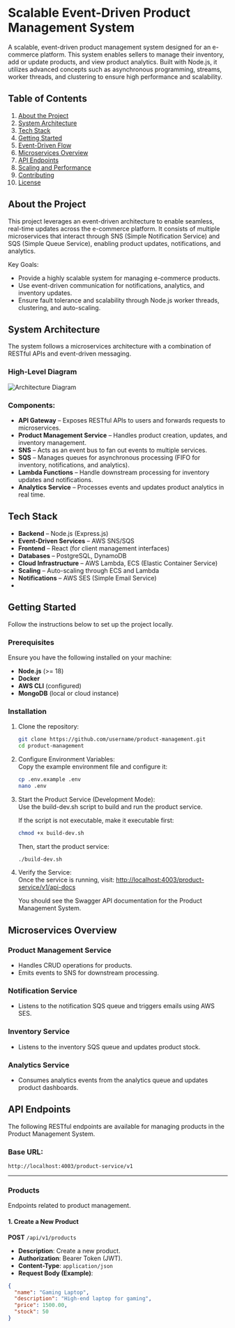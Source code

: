 # Scalable Event-Driven Product Management System  
A scalable, event-driven product management system designed for an e-commerce platform. This system enables sellers to manage their inventory, add or update products, and view product analytics. Built with Node.js, it utilizes advanced concepts such as asynchronous programming, streams, worker threads, and clustering to ensure high performance and scalability.  

## Table of Contents
1. [About the Project](#about-the-project)  
2. [System Architecture](#system-architecture)  
3. [Tech Stack](#tech-stack)  
4. [Getting Started](#getting-started)  
5. [Event-Driven Flow](#event-driven-flow)  
6. [Microservices Overview](#microservices-overview)  
7. [API Endpoints](#api-endpoints)  
8. [Scaling and Performance](#scaling-and-performance)  
9. [Contributing](#contributing)  
10. [License](#license)  

## About the Project  
This project leverages an event-driven architecture to enable seamless, real-time updates across the e-commerce platform. It consists of multiple microservices that interact through SNS (Simple Notification Service) and SQS (Simple Queue Service), enabling product updates, notifications, and analytics.  

Key Goals:  
- Provide a highly scalable system for managing e-commerce products.  
- Use event-driven communication for notifications, analytics, and inventory updates.  
- Ensure fault tolerance and scalability through Node.js worker threads, clustering, and auto-scaling.  

## System Architecture  
The system follows a microservices architecture with a combination of RESTful APIs and event-driven messaging.  

### High-Level Diagram  
![Architecture Diagram](path/to/diagram.png)  

### Components:  
- **API Gateway** – Exposes RESTful APIs to users and forwards requests to microservices.  
- **Product Management Service** – Handles product creation, updates, and inventory management.  
- **SNS** – Acts as an event bus to fan out events to multiple services.  
- **SQS** – Manages queues for asynchronous processing (FIFO for inventory, notifications, and analytics).  
- **Lambda Functions** – Handle downstream processing for inventory updates and notifications.  
- **Analytics Service** – Processes events and updates product analytics in real time.  

## Tech Stack  
- **Backend** – Node.js (Express.js)  
- **Event-Driven Services** – AWS SNS/SQS  
- **Frontend** – React (for client management interfaces)  
- **Databases** – PostgreSQL, DynamoDB  
- **Cloud Infrastructure** – AWS Lambda, ECS (Elastic Container Service)  
- **Scaling** – Auto-scaling through ECS and Lambda  
- **Notifications** – AWS SES (Simple Email Service)  
- 
## Getting Started  
Follow the instructions below to set up the project locally.  

### Prerequisites  
Ensure you have the following installed on your machine:  
- **Node.js** (>= 18)  
- **Docker**  
- **AWS CLI** (configured)  
- **MongoDB** (local or cloud instance)  

### Installation  
1. Clone the repository:  
   ```bash
   git clone https://github.com/username/product-management.git
   cd product-management
   ```

2. Configure Environment Variables:  
   Copy the example environment file and configure it:
   ```bash
   cp .env.example .env
   nano .env
   ```

3. Start the Product Service (Development Mode):  
   Use the build-dev.sh script to build and run the product service.

   If the script is not executable, make it executable first:
   ```bash
   chmod +x build-dev.sh
   ```

   Then, start the product service:
   ```bash
   ./build-dev.sh
   ```

4. Verify the Service:  
   Once the service is running, visit:
   [http://localhost:4003/product-service/v1/api-docs](http://localhost:4003/product-service/v1/api-docs)

   You should see the Swagger API documentation for the Product Management System.



## Microservices Overview  

### Product Management Service  
- Handles CRUD operations for products.  
- Emits events to SNS for downstream processing.  

### Notification Service  
- Listens to the notification SQS queue and triggers emails using AWS SES.  

### Inventory Service  
- Listens to the inventory SQS queue and updates product stock.  

### Analytics Service  
- Consumes analytics events from the analytics queue and updates product dashboards.  

## API Endpoints  

The following RESTful endpoints are available for managing products in the Product Management System.  

### Base URL:  
`http://localhost:4003/product-service/v1`  

---

### **Products**  
Endpoints related to product management.  

#### 1. Create a New Product  
**POST** `/api/v1/products`  
- **Description**: Create a new product.  
- **Authorization**: Bearer Token (JWT).  
- **Content-Type**: `application/json`  
- **Request Body (Example)**:  
```json
{
  "name": "Gaming Laptop",
  "description": "High-end laptop for gaming",
  "price": 1500.00,
  "stock": 50
}


